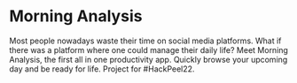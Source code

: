 # Morning Analysis

Most people nowadays waste their time on social media platforms. What if there was a platform where one could manage their daily life? Meet Morning Analysis, the first all in one productivity app. Quickly browse your upcoming day and be ready for life. Project for #HackPeel22.
